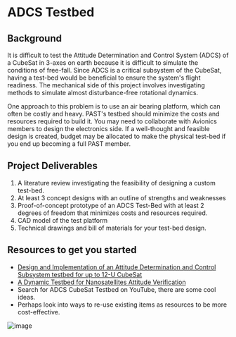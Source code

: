 # ADCS Testbed

## Background
It is difficult to test the Attitude Determination and Control System (ADCS) of a CubeSat in 3-axes on earth because it is difficult
to simulate the conditions of free-fall. Since ADCS is a critical subsystem of the CubeSat, having a test-bed would be
beneficial to ensure the system's flight readiness. The mechanical side of this project involves investigating methods to
simulate almost disturbance-free rotational dynamics.

One approach to this problem is to use an air bearing platform, which can often be costly and heavy. PAST's testbed 
should minimize the costs and resources required to build it. You may need to collaborate with Avionics members to design the 
electronics side. If a well-thought and feasible design is created, budget may be allocated to make the physical test-bed if
you end up becoming a full PAST member.

## Project Deliverables
1. A literature review investigating the feasibility of designing a custom test-bed.
2. At least 3 concept designs with an outline of strengths and weaknesses
3. Proof-of-concept prototype of an ADCS Test-Bed with at least 2 degrees of freedom that minimizes costs and resources required.
4. CAD model of the test platform
5. Technical drawings and bill of materials for your test-bed design.

## Resources to get you started
- [Design and Implementation of an Attitude Determination and Control Subsystem testbed for up to 12-U CubeSat](https://www.researchgate.net/publication/371424671_Design_and_Implementation_of_an_Attitude_Determination_and_Control_Subsystem_testbed_for_up_to_12-U_CubeSat)
- [A Dynamic Testbed for Nanosatellites Attitude Verification](https://www.researchgate.net/publication/340029352_A_Dynamic_Testbed_for_Nanosatellites_Attitude_Verification)
- Search for ADCS CubeSat Testbed on YouTube, there are some cool ideas.
- Perhaps look into ways to re-use existing items as resources to be more cost-effective.

![image](https://github.com/user-attachments/assets/04d03f19-5bfd-4aff-ab37-fdf446342d02)
